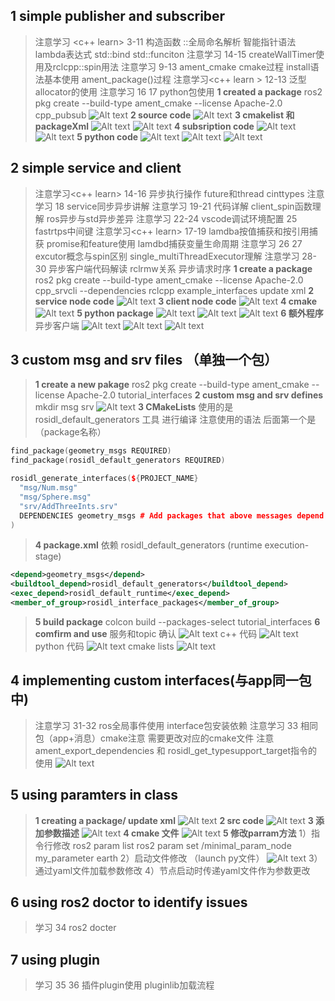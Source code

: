 ## 1 simple publisher and subscriber
>  注意学习 <c++ learn> 3-11 构造函数 ::全局命名解析 智能指针语法 lambda表达式 std::bind std::funciton
>  注意学习<ros learn> 14-15 createWallTimer使用及rclcpp::spin用法
>  注意学习 <ros learn> 9-13 ament_cmake cmake过程 install语法基本使用 ament_package()过程
>  注意学习<c++ learn > 12-13 泛型 allocator的使用
>  注意学习<ros learn> 16 17 python包使用
> **1 created a package**
> ros2 pkg create --build-type ament_cmake --license Apache-2.0 cpp_pubsub
> ![Alt text](image-16.png)
> **2 source code**
> ![Alt text](image-19.png)
> **3 cmakelist 和 packageXml**
> ![Alt text](image-20.png)
> ![Alt text](image-21.png)
> **4 subsription code**
> ![Alt text](image-22.png)
> ![Alt text](image-23.png)
> **5 python code**
> ![Alt text](image-24.png)
> ![Alt text](image-26.png)
> ![Alt text](image-27.png)

## 2 simple service and client
> 注意学习<c++ learn> 14-16 异步执行操作 future和thread cinttypes
> 注意学习<ros learn> 18 service同步异步讲解
> 注意学习<ros learn> 19-21 代码详解 client_spin函数理解 ros异步与std异步差异
> 注意学习<ros learn> 22-24 vscode调试环境配置 25 fastrtps中间键
> 注意学习<c++ learn> 17-19 lamdba按值捕获和按引用捕获 promise和feature使用 lamdbd捕获变量生命周期
> 注意学习<ros learn> 26 27 excutor概念与spin区别 single_multiThreadExecutor理解
> 注意学习<ros learn> 28-30 异步客户端代码解读 rclrmw关系 异步请求时序
> **1 create a package**
> ros2 pkg create --build-type ament_cmake --license Apache-2.0 cpp_srvcli --dependencies rclcpp example_interfaces
> update xml
> **2 service node code**
> ![Alt text](image-29.png)
> **3 client node code**
> ![Alt text](image-28.png)
> **4 cmake**
> ![Alt text](image-30.png)
> **5 python package**
> ![Alt text](image-31.png)
> ![Alt text](image-32.png)
> ![Alt text](image-33.png)
> **6 额外程序**
> 异步客户端
> ![Alt text](image-36.png)
> ![Alt text](image-35.png)
> ![Alt text](image-34.png)

## 3 custom msg and srv files （单独一个包）
> **1 create a new pakage**
> ros2 pkg create --build-type ament_cmake --license Apache-2.0 tutorial_interfaces
> **2 custom msg and srv defines**
> mkdir msg srv
> ![Alt text](image-37.png)
> **3 CMakeLists**
> 使用的是 rosidl_default_generators 工具 进行编译
> 注意使用的语法 后面第一个是（package名称）
```cpp
find_package(geometry_msgs REQUIRED)
find_package(rosidl_default_generators REQUIRED)

rosidl_generate_interfaces(${PROJECT_NAME}
  "msg/Num.msg"
  "msg/Sphere.msg"
  "srv/AddThreeInts.srv"
  DEPENDENCIES geometry_msgs # Add packages that above messages depend on, in this case geometry_msgs for Sphere.msg
)
```
> **4 package.xml**
> 依赖 rosidl_default_generators (runtime execution-stage)
```xml
<depend>geometry_msgs</depend>
<buildtool_depend>rosidl_default_generators</buildtool_depend>
<exec_depend>rosidl_default_runtime</exec_depend>
<member_of_group>rosidl_interface_packages</member_of_group>
```
> **5 build package**
> colcon build --packages-select tutorial_interfaces
> **6 comfirm and use**
> 服务和topic 确认
> ![Alt text](image-38.png)
> c++ 代码
> ![Alt text](image-39.png)
> python 代码
> ![Alt text](image-40.png)
> cmake lists
> ![Alt text](image-41.png)
>

## 4 implementing custom interfaces(与app同一包中)
> 注意学习 <ros learn> 31-32 ros全局事件使用 interface包安装依赖
> 注意学习 <ros learn> 33 相同包（app+消息）cmake注意
> 需要更改对应的cmake文件 
> 注意ament_export_dependencies 和 rosidl_get_typesupport_target指令的使用
> ![Alt text](image-42.png)

## 5 using paramters in class
> **1 creating a package/ update xml**
> ![Alt text](image-43.png)
> **2 src code**
> ![Alt text](image-44.png)
> **3 添加参数描述**
> ![Alt text](image-45.png)
> **4 cmake 文件**
> ![Alt text](image-46.png)
> **5 修改parram方法**
> 1）指令行修改
> ros2 param list
> ros2 param set /minimal_param_node my_parameter earth
> 2）启动文件修改 （launch py文件）
> ![Alt text](image-47.png)
> 3）通过yaml文件加载参数修改
> 4）节点启动时传递yaml文件作为参数更改

## 6 using ros2 doctor to identify issues
> 学习<r0s learn> 34 ros2 docter

## 7 using plugin
> 学习<ros learn> 35 36 插件plugin使用 pluginlib加载流程



